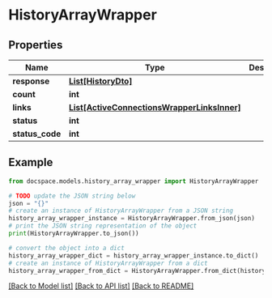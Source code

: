 # HistoryArrayWrapper


## Properties

Name | Type | Description | Notes
------------ | ------------- | ------------- | -------------
**response** | [**List[HistoryDto]**](HistoryDto.md) |  | [optional] 
**count** | **int** |  | [optional] 
**links** | [**List[ActiveConnectionsWrapperLinksInner]**](ActiveConnectionsWrapperLinksInner.md) |  | [optional] 
**status** | **int** |  | [optional] 
**status_code** | **int** |  | [optional] 

## Example

```python
from docspace.models.history_array_wrapper import HistoryArrayWrapper

# TODO update the JSON string below
json = "{}"
# create an instance of HistoryArrayWrapper from a JSON string
history_array_wrapper_instance = HistoryArrayWrapper.from_json(json)
# print the JSON string representation of the object
print(HistoryArrayWrapper.to_json())

# convert the object into a dict
history_array_wrapper_dict = history_array_wrapper_instance.to_dict()
# create an instance of HistoryArrayWrapper from a dict
history_array_wrapper_from_dict = HistoryArrayWrapper.from_dict(history_array_wrapper_dict)
```
[[Back to Model list]](../README.md#documentation-for-models) [[Back to API list]](../README.md#documentation-for-api-endpoints) [[Back to README]](../README.md)


